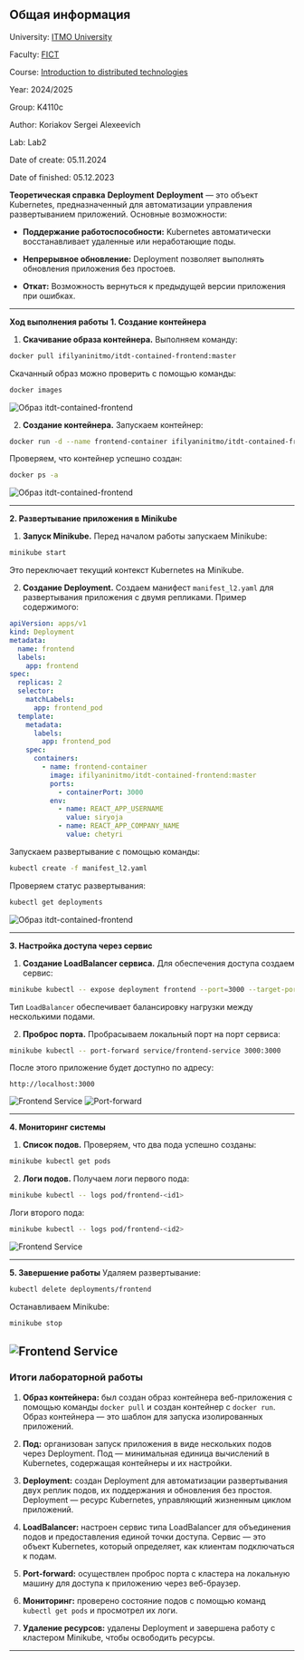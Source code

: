 ## Общая информация

University: [ITMO University](https://itmo.ru/ru/)

Faculty: [FICT](https://fict.itmo.ru)

Course: [Introduction to distributed technologies](https://github.com/itmo-ict-faculty/introduction-to-distributed-technologies)

Year: 2024/2025

Group: K4110c

Author: Koriakov Sergei Alexeevich

Lab: Lab2

Date of create: 05.11.2024

Date of finished: 05.12.2023

**Теоретическая справка** **Deployment** **Deployment**  — это объект Kubernetes, предназначенный для автоматизации
управления развертыванием приложений. Основные возможности:

- **Поддержание работоспособности:**  Kubernetes автоматически восстанавливает удаленные или неработающие поды.

- **Непрерывное обновление:**  Deployment позволяет выполнять обновления приложения без простоев.

- **Откат:**  Возможность вернуться к предыдущей версии приложения при ошибках.

---

**Ход выполнения работы** **1. Создание контейнера**

1. **Скачивание образа контейнера.**
   Выполняем команду:

```bash
docker pull ifilyaninitmo/itdt-contained-frontend:master
```

Скачанный образ можно проверить с помощью команды:

```bash
docker images
```

![Образ itdt-contained-frontend](pics/1.png)

2. **Создание контейнера.**
   Запускаем контейнер:

```bash
docker run -d --name frontend-container ifilyaninitmo/itdt-contained-frontend:master
```

Проверяем, что контейнер успешно создан:

```bash
docker ps -a
```

![Образ itdt-contained-frontend](pics/2.png)

---

**2. Развертывание приложения в Minikube**

1. **Запуск Minikube.**
   Перед началом работы запускаем Minikube:

```bash
minikube start
```

Это переключает текущий контекст Kubernetes на Minikube.

2. **Создание Deployment.**
   Создаем манифест `manifest_l2.yaml` для развертывания приложения с двумя репликами. Пример содержимого:

```yaml
apiVersion: apps/v1
kind: Deployment
metadata:
  name: frontend
  labels:
    app: frontend
spec:
  replicas: 2
  selector:
    matchLabels:
      app: frontend_pod
  template:
    metadata:
      labels:
        app: frontend_pod
    spec:
      containers:
        - name: frontend-container
          image: ifilyaninitmo/itdt-contained-frontend:master
          ports:
            - containerPort: 3000
          env:
            - name: REACT_APP_USERNAME
              value: siryoja
            - name: REACT_APP_COMPANY_NAME
              value: chetyri
```

Запускаем развертывание с помощью команды:

```bash
kubectl create -f manifest_l2.yaml
```

Проверяем статус развертывания:

```bash
kubectl get deployments
```



![Образ itdt-contained-frontend](pics/3.png)

---

**3. Настройка доступа через сервис**

1. **Создание LoadBalancer сервиса.**
   Для обеспечения доступа создаем сервис:

```bash
minikube kubectl -- expose deployment frontend --port=3000 --target-port=3000 --name=frontend-service --type=LoadBalancer
```

Тип `LoadBalancer` обеспечивает балансировку нагрузки между несколькими подами.

2. **Проброс порта.**
   Пробрасываем локальный порт на порт сервиса:

```bash
minikube kubectl -- port-forward service/frontend-service 3000:3000
```

После этого приложение будет доступно по адресу:

```arduino
http://localhost:3000
```

![Frontend Service](pics/5.png)
![Port-forward](pics/4.png)



---

**4. Мониторинг системы**

1. **Список подов.**
   Проверяем, что два пода успешно созданы:

```bash
minikube kubectl get pods
```

2. **Логи подов.**
   Получаем логи первого пода:

```bash
minikube kubectl -- logs pod/frontend-<id1>
```

Логи второго пода:

```bash
minikube kubectl -- logs pod/frontend-<id2>
```

![Frontend Service](pics/6.png)

---

**5. Завершение работы**
Удаляем развертывание:

```bash
kubectl delete deployments/frontend
```

Останавливаем Minikube:

```bash
minikube stop
```

![Frontend Service](pics/7.png)
---

### Итоги лабораторной работы

1. **Образ контейнера:**  был создан образ контейнера веб-приложения с помощью команды `docker pull` и создан контейнер
   с `docker run`. Образ контейнера — это шаблон для запуска изолированных приложений.

2. **Под:**  организован запуск приложения в виде нескольких подов через Deployment. Под — минимальная единица
   вычислений в Kubernetes, содержащая контейнеры и их настройки.

3. **Deployment:**  создан Deployment для автоматизации развертывания двух реплик подов, их поддержания и обновления без
   простоя. Deployment — ресурс Kubernetes, управляющий жизненным циклом приложений.

4. **LoadBalancer:**  настроен сервис типа LoadBalancer для объединения подов и предоставления единой точки доступа.
   Сервис — это объект Kubernetes, который определяет, как клиентам подключаться к подам.

5. **Port-forward:**  осуществлен проброс порта с кластера на локальную машину для доступа к приложению через
   веб-браузер.

6. **Мониторинг:**  проверено состояние подов с помощью команд `kubectl get pods` и просмотрел их логи.

7. **Удаление ресурсов:**  удалены Deployment и завершена работу с кластером Minikube, чтобы освободить ресурсы.

---
